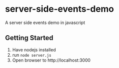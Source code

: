 # server-side-events-demo
A server side events demo in javascript

## Getting Started

1. Have nodejs installed
2. run `node server.js`
3. Open browser to http://localhost:3000
